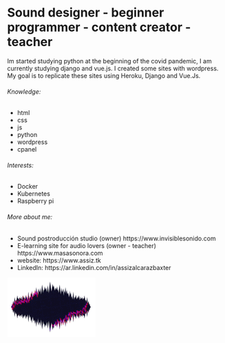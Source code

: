 <h1>Sound designer - beginner programmer - content creator - teacher</h1>

Im started studying python at the beginning of the covid pandemic, I am currently studying django and vue.js. I created some sites with wordpress. My goal is to replicate these sites using Heroku, Django and Vue.Js. 


<h6>Knowledge:</h6>
<ul>
    <li>html</li>
    <li>css</li>
    <li>js</li>
    <li>python</li>
    <li>wordpress</li>
    <li>cpanel</li>
</ul>

<h6>Interests:</h6>
<ul>
    <li>Docker</li>
    <li>Kubernetes</li>
    <li>Raspberry pi</li>
</ul>


<h6>More about me:</h6>
<ul class="container bg-danger">    
<li>Sound postroducción studio (owner) https://www.invisiblesonido.com</li>
<li>E-learning site for audio lovers (owner - teacher) https://www.masasonora.com</li>
<li>website: https://www.assiz.tk</li>
<li>LinkedIn: https://ar.linkedin.com/in/assizalcarazbaxter</li>
</ul>

<img src="https://github.com/assizalcaraz/assizalcaraz/blob/f684975b17019449a5dc8410b0ef38af96e02e82/INVISIBLE%20.gif"/>
